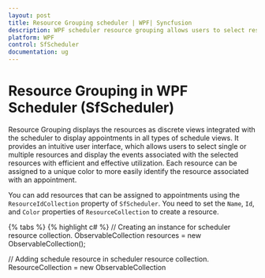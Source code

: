 ```yaml
---
layout: post
title: Resource Grouping scheduler | WPF| Syncfusion
description: WPF scheduler resource grouping allows users to select resources and display with efficient use of the events associated with the selected resources.
platform: WPF
control: SfScheduler
documentation: ug
---
```


# Resource Grouping in WPF Scheduler (SfScheduler)

Resource Grouping displays the resources as discrete views integrated with the scheduler to display appointments in all types of schedule views. It provides an intuitive user interface, which allows users to select single or multiple resources and display the events associated with the selected resources with efficient and effective utilization. Each resource can be assigned to a unique color to more easily identify the resource associated with an appointment. 

You can add resources that can be assigned to appointments using the `ResourceIdCollection` property of `SfScheduler`. You need to set the `Name`, `Id`, and `Color` properties of `ResourceCollection` to create a resource.

{% tabs %}
{% highlight c# %}
// Creating an instance for scheduler resource collection.
ObservableCollection<object> resources = new ObservableCollection<object>();

// Adding schedule resource in scheduler resource collection.
ResourceCollection = new ObservableCollection<object>()
{
   new SchedulerResource() { Name = "Peter", Background = new SolidColorBrush(Colors.Red), Id = "5001", Foreground = new SolidColorBrush(Colors.White) },
   new SchedulerResource() { Name = "Natasha", Background = new SolidColorBrush(Colors.Blue), Id = "5002" },
   new SchedulerResource() { Name = "Steev Roger", Background = new SolidColorBrush(Colors.Green), Id = "5003" },
   new SchedulerResource() { Name = "Star Loard", Background = new SolidColorBrush(Colors.Yellow), Id = "5004"  },
};

// Adding schedule resource collection to schedule resources of SfSchedule.
schedule.ResourceCollection = ResourceCollection;
{% endhighlight %}
{% endtabs %}


## Resource view visibility

You can handle the visibility of resource using the `ResourceGroupType` property of `SfScheduler`. If the appointments are not grouped based on resources the default value is Resource.

* Resource

* Date

* None

### Resource

It groups the number of dates under each resource and is applicable only on the scheduler views such as day, week, work week views.

{% tabs %}
{% highlight xaml %}
<Schedule:SfScheduler Name="schedule" ViewType="Week" ResourceGroupType="Resource" Grid.Row="1"/>
{% endhighlight %}
{% highlight c# %}
schedule.ViewType = SchedulerViewType.Week;
schedule.ResourceGroupType = ResourceGroupType.Resource;
{% endhighlight %}
{% endtabs %}

![WPF scheduler Resource Grouping](Resource_Images/Resource.png)

### Date
It groups the number of resources under each date and is applicable only on the scheduler views such as day, week, work week views.

{% tabs %}
{% highlight xaml %}
<Schedule:SfScheduler Name="schedule" ViewType="Week" ResourceGroupType="Date" Grid.Row="1"/>
{% endhighlight %}
{% highlight c# %}
schedule.ViewType = SchedulerViewType.Week;
schedule.ResourceGroupType = ResourceGroupType.Date;
{% endhighlight %}
{% endtabs %}

![WPF scheduler Grouping resource by date ](Resource_Images/Resource_Date.png)


### None
The resource not displays.


### Resource sharing 
Multiple resources can share the same events, If appointment details edited or updated then the changes will reflect on all other shared instances simultaneously.

{% tabs %}
{% highlight c# %}

ScheduleAppointmentCollection scheduleAppointmentCollection = new ScheduleAppointmentCollection();
var appointments = new ScheduleAppointment()
{
StartTime = DateTime.Now.AddMinutes(20),
EndTime = DateTime.Now.AddHours(2),
Subject = "SUBJECT",
ResourceIdCollection = new ObservableCollection<object>() { (ResourceCollection[0] as SchedulerResource).Id , (ResourceCollection[1] as SchedulerResource).Id}
};

scheduleAppointmentCollection.Add(appointments);
this.schedule.ItemsSource = scheduleAppointmentCollection;

{% endhighlight %}
{% endtabs %}

![WPF scheduler resource sharing ](Resource_Images/Resource_Sharing.png)

## Creating appointments by specifying the resource

You can associate `Resources` to the appointments by adding `Id` of resource in the `ResourceIdCollection` property of `ScheduleAppointment`. Appointments associated with the selected resources will be displayed in the `SfScheduler` views. 

{% tabs %}
{% highlight c# %}
// Creating an instance for scheduler appointment collection
ScheduleAppointmentCollection scheduleAppointmentCollection = new ScheduleAppointmentCollection();
//Adding schedule appointment in scheduler appointment collection 
var scheduleAppointment = new ScheduleAppointment()
{
   StartTime = currentDate.AddMinutes(20),
   EndTime = currentDate.AddMinutes(40),
   Subject = "Business meeting",
   AppointmentBackground = new SolidColorBrush(Colors.RoyalBlue),
   IsAllDay = true,
   ResourceIdCollection=new ObservableCollection<object>() { "5001","5002"}
};

scheduleAppointmentCollection.Add(scheduleAppointment1);
//Adding schedule appointment collection to ItemsSource of SfScheduler
scheduler.ItemsSource = scheduleAppointmentCollection;
{% endhighlight %}
{% endtabs %}

## Creating appointments by specifying the custom resource

You can create a custom class `CustomResourceClass` with mandatory fields `Name`, `Subject`, `Id`,`ForegroundColor` and `BackgroundColor`. 

{% tabs %}
{% highlight c# %}
public class CustomResourceClass : INotifyPropertyChanged
    {
        private string subject;
        private int id;
        private Brush background;
        private Brush foreground;

        private string name;

        public string Name
        {
            get { return name; }
            set
            {
                name = value;
                this.RaisePropertyChanged("Name");
            }
        }


        public string Subject
        {
            get { return subject; }
            set
            {
                subject = value;
                this.RaisePropertyChanged("Subject");
            }
        }

        public int Id
        {
            get { return id; }
            set
            {
                id = value;
                this.RaisePropertyChanged("Code");
            }
        }

        public Brush BackgroundColor
        {
            get { return background; }
            set
            {
                background = value;
                this.RaisePropertyChanged("BackgroundColor");
            }
        }

        public Brush ForegroundColor
        {
            get { return foreground; }
            set
            {
                foreground = value;
                this.RaisePropertyChanged("ForegroundColor");
            }
        }

        public event PropertyChangedEventHandler PropertyChanged;

        private void RaisePropertyChanged(string propertyName)
        {
            this.PropertyChanged?.Invoke(this, new PropertyChangedEventArgs(propertyName));
        }
    }

{% endhighlight %}
{% endtabs %}

>**NOTE**
You can inherit this class from `INotifyPropertyChanged` for dynamic changes in custom data.


### Creating the custom resource collection

You can add resources for `CustomResourceClass` that can be assigned to appointments using the `ResourceIdCollection` property of `SfScheduler`. You need to set the `Name`, `Id`, and `Color` properties of `ResourceCollection` to create a resource.

{% tabs %}
{% highlight c# %}
// Creating an instance for scheduler resource collection.
ObservableCollection<object> resources = new ObservableCollection<object>();

// Adding custom resource in scheduler resource collection.
 ResourceCollection = new ObservableCollection<object>()
{
new CustomResourceClass() { Name = "Peter", BackgroundColor = new SolidColorBrush(Colors.Red), Id = "5001", ForegroundColor = new SolidColorBrush(Colors.White) },
new CustomResourceClass() { Name = "Natasha", BackgroundColor = new SolidColorBrush(Colors.Blue), Id = "5002" },             
};

// Adding schedule resource collection to schedule resources of SfSchedule.
schedule.ResourceCollection = ResourceCollection;
{% endhighlight %}
{% endtabs %}


### Resource Mapping

Schedule supports full data binding to any type of `IEnumerable` source. Specify the `ResourceMapping` attribute to map the properties in the underlying data source to the schedule resource.

| Property Name | Description |
|-------------------------------------------------------------------------------------------------------------------------------------------------------------------------------------------------------|--------------------------------------------------------------------------------------------------------------------------|
| `Name` | Maps the property name of custom class, which is equivalent to Name in ScheduleResource. |
| `Id` | Maps the property name of custom class, which is equivalent to Id in ScheduleResource. |
| `Image` | Maps the property name of custom class, which is equivalent to Image in ScheduleResource. |
| `Color`| Maps the property name of custom class, which is equivalent to Color in ScheduleResource. |

>**NOTE**
Custom resource class should contain a mandatory field for resource `Id`.

You can map the properties of `CustomResourceClass` class with our `SfScheduler` control using Scheduler `ResourceMapping`.

{% tabs %}
{% highlight xaml %}
<Schedule:SfScheduler Name="schedule" ViewType="Week" ResourceGroupType="Resource">
<Schedule:SfScheduler.ResourceMapping>
<Schedule:ResourceMapping Id="Code" Name="Subject" Background="BackgroundColor" Foreground="ForegroundColor"/>
</Schedule:SfScheduler.ResourceMapping>
</Schedule:SfScheduler>
{% endhighlight %}
{% highlight c# %}
 // Schedule data mapping for custom resource.
 ResourceMapping resourceMapping = new ResourceMapping();
 resourceMapping.Name = "Subject";
 resourceMapping.Id = "Id";
 resourceMapping.Background = "BackgroundColor";
 resourceMapping.Foreground = "ForegroundColor";
 schedule.ResourceMapping = resourceMapping;
{% endhighlight %}
{% endtabs %}

You can associate `ResourceMapping` to the appointments by adding `Id` of resource in the `ResourceIdCollection` property of `ScheduleAppointment`. Appointments associated with the selected resources will be displayed in the `SfScheduler` views. 

{% tabs %}
{% highlight C# %}


{% endhighlight %}
{% endtabs %}

## Visible resource count

You can customize the number of visible resources in the current view using the `VisibleResourceCount` property of `DaysViewSettings`  or `TimelineViewSettings` in `SfScheduler`.

### DaysViewSetting visible resource count
`DaysViewSetting` applicable for Day, Week and WorkWeek views. By default, value of this property is set to 1.
{% tabs %}
{% highlight xaml %}
<Schedule:SfScheduler Name="schedule" ViewType="Week" ResourceGroupType="Resource">
<Schedule:SfScheduler.DaysViewSettings>
<Schedule:DaysViewSettings VisibleResourceCount="2"/>
</Schedule:SfScheduler.DaysViewSettings>
</Schedule:SfScheduler>
{% endhighlight %}
{% highlight c# %}
schedule.DaysViewSettings.VisibleResourceCount = 3;
{% endhighlight %}
{% endtabs %}


### TimelineViewSetting visible resource count
`TimelineViewSetting` applicable for Timeline views. By default, value of this property is set to 1.
{% tabs %}
{% highlight xaml %}
<Schedule:SfScheduler Name="schedule" ViewType="Week" ResourceGroupType="Resource">
<Schedule:SfScheduler.TimelineViewSettings>
<Schedule:TimelineViewSettings VisibleResourceCount="2"/>
</Schedule:SfScheduler.TimelineViewSettings>
</Schedule:SfScheduler>
{% endhighlight %}
{% highlight c# %}
schedule.TimelineViewSettings.VisibleResourceCount = 3;
{% endhighlight %}
{% endtabs %}

## Special Time Region

Special time region can be created based on the resources in day , week , work week and timeline views.

{% tabs %}
{% highlight c# %}

ScheduleAppointmentCollection scheduleAppointmentCollection = new ScheduleAppointmentCollection();
var appointments = new ScheduleAppointment()
{
StartTime = DateTime.Now.AddMinutes(20),
EndTime = DateTime.Now.AddHours(2),
Subject = "SUBJECT",
ResourceIdCollection = new ObservableCollection<object>() { (ResourceCollection[0] as SchedulerResource).Id , (ResourceCollection[1] as SchedulerResource).Id}
};

scheduleAppointmentCollection.Add(appointments);
this.schedule.ItemsSource = scheduleAppointmentCollection;

{% endhighlight %}
{% endtabs %}

![WPF scheduler resource Special Time Region ](Resource_Images/Resource_SepcialRegion.png)
